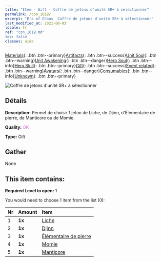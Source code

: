 ```yaml
---
title: "Item - Gift - Coffre de jetons d'unité SR+ à sélectionner"
permalink: /con_1619/
excerpt: "Era of Chaos  Coffre de jetons d'unité SR+ à sélectionner"
last_modified_at: 2021-06-03
locale: fr
ref: "con_1619.md"
toc: false
classes: wide
---
```

 [Materials](/ItemsFR/){: .btn .btn--primary}[Artifacts](/ItemsFR/Artifacts/){: .btn .btn--success}[Unit Soul](/ItemsFR/UnitSoul/){: .btn .btn--warning}[Unit Awakening](/ItemsFR/UnitAwakening/){: .btn .btn--danger}[Hero Soul](/ItemsFR/HeroSoul/){: .btn .btn--info}[Hero Skill](/ItemsFR/HeroSkill/){: .btn .btn--primary}[Gift](/ItemsFR/Gift/){: .btn .btn--success}[Event related](/ItemsFR/Events/){: .btn .btn--warning}[Avatars](/ItemsFR/Avatars/){: .btn .btn--danger}[Consumables](/ItemsFR/Consumables/){: .btn .btn--info}[Unknown](/ItemsFR/Unknown/){: .btn .btn--primary}

 ![Coffre de jetons d'unité SR+ à sélectionner](/images/t/i_907235.png)

## Détails
 **Description:** Permet de choisir 1 jeton de Liche, de Djinn, d'Élémentaire de pierre, de Manticore ou de Momie.

 **Quality:** <span style="color: #DA70D6">OK</span>

 **Type:** Gift

## Gather

  None

## This item contains:

 **Required Level to open:** 1

 You would need to choose 1 item from the list (0):

  | Nr | Amount |     Item    |
  |:---|:-------|:------------|
  | 1 |  **1x** | [Liche](/ItemsFR/unt_212/) |  | 
  | 2 |  **1x** | [Djinn](/ItemsFR/unt_239/) |  | 
  | 3 |  **1x** | [Élémentaire de pierre](/ItemsFR/unt_266/) |  | 
  | 4 |  **1x** | [Momie](/ItemsFR/unt_215/) |  | 
  | 5 |  **1x** | [Manticore](/ItemsFR/unt_249/) |  | 
